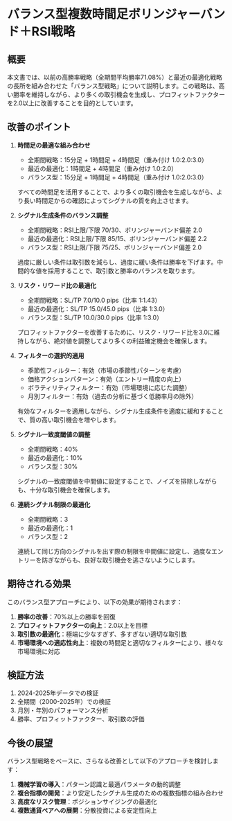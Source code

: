 # バランス型複数時間足ボリンジャーバンド＋RSI戦略

## 概要

本文書では、以前の高勝率戦略（全期間平均勝率71.08%）と最近の最適化戦略の長所を組み合わせた「バランス型戦略」について説明します。この戦略は、高い勝率を維持しながら、より多くの取引機会を生成し、プロフィットファクターを2.0以上に改善することを目的としています。

## 改善のポイント

1. **時間足の最適な組み合わせ**
   - 全期間戦略：15分足 + 1時間足 + 4時間足（重み付け 1.0:2.0:3.0）
   - 最近の最適化：1時間足 + 4時間足（重み付け 1.0:2.0）
   - バランス型：15分足 + 1時間足 + 4時間足（重み付け 1.0:2.0:3.0）

   すべての時間足を活用することで、より多くの取引機会を生成しながら、より長い時間足からの確認によってシグナルの質を向上させます。

2. **シグナル生成条件のバランス調整**
   - 全期間戦略：RSI上限/下限 70/30、ボリンジャーバンド偏差 2.0
   - 最近の最適化：RSI上限/下限 85/15、ボリンジャーバンド偏差 2.2
   - バランス型：RSI上限/下限 75/25、ボリンジャーバンド偏差 2.0

   過度に厳しい条件は取引数を減らし、過度に緩い条件は勝率を下げます。中間的な値を採用することで、取引数と勝率のバランスを取ります。

3. **リスク・リワード比の最適化**
   - 全期間戦略：SL/TP 7.0/10.0 pips（比率 1:1.43）
   - 最近の最適化：SL/TP 15.0/45.0 pips（比率 1:3.0）
   - バランス型：SL/TP 10.0/30.0 pips（比率 1:3.0）

   プロフィットファクターを改善するために、リスク・リワード比を3.0に維持しながら、絶対値を調整してより多くの利益確定機会を確保します。

4. **フィルターの選択的適用**
   - 季節性フィルター：有効（市場の季節性パターンを考慮）
   - 価格アクションパターン：有効（エントリー精度の向上）
   - ボラティリティフィルター：有効（市場環境に応じた調整）
   - 月別フィルター：有効（過去の分析に基づく低勝率月の除外）

   有効なフィルターを適用しながら、シグナル生成条件を適度に緩和することで、質の高い取引機会を増やします。

5. **シグナル一致度閾値の調整**
   - 全期間戦略：40%
   - 最近の最適化：10%
   - バランス型：30%

   シグナルの一致度閾値を中間値に設定することで、ノイズを排除しながらも、十分な取引機会を確保します。

6. **連続シグナル制限の最適化**
   - 全期間戦略：3
   - 最近の最適化：1
   - バランス型：2

   連続して同じ方向のシグナルを出す際の制限を中間値に設定し、過度なエントリーを防ぎながらも、良好な取引機会を逃さないようにします。

## 期待される効果

このバランス型アプローチにより、以下の効果が期待されます：

1. **勝率の改善**：70%以上の勝率を回復
2. **プロフィットファクターの向上**：2.0以上を目標
3. **取引数の最適化**：極端に少なすぎず、多すぎない適切な取引数
4. **市場環境への適応性向上**：複数の時間足と適切なフィルターにより、様々な市場環境に対応

## 検証方法

1. 2024-2025年データでの検証
2. 全期間（2000-2025年）での検証
3. 月別・年別のパフォーマンス分析
4. 勝率、プロフィットファクター、取引数の評価

## 今後の展望

バランス型戦略をベースに、さらなる改善として以下のアプローチを検討します：

1. **機械学習の導入**：パターン認識と最適パラメータの動的調整
2. **複合指標の開発**：より安定したシグナル生成のための複数指標の組み合わせ
3. **高度なリスク管理**：ポジションサイジングの最適化
4. **複数通貨ペアへの展開**：分散投資による安定性向上
